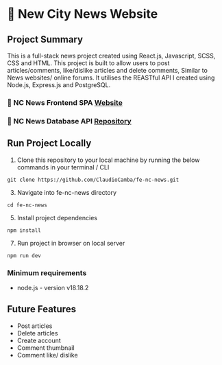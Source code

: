 # 🌆 New City News Website


## Project Summary

This is a full-stack news project created using React.js, Javascript, SCSS, CSS and HTML. This project is built to allow users to post articles/comments, like/dislike articles and delete comments, Similar to News websites/ online forums. It utilises the REASTful API I created using Node.js, Express.js and PostgreSQL. 

### 💫 NC News Frontend SPA [Website](https://new-city-news.netlify.app/)
### 💫 NC News Database API [Repository](https://github.com/ClaudioCamba/be-nc-news/edit/main/README.md)

## Run Project Locally

1. Clone this repository to your local machine by running the below commands in your terminal / CLI
```
git clone https://github.com/ClaudioCamba/fe-nc-news.git
```
3. Navigate into fe-nc-news directory
```
cd fe-nc-news
```
5. Install project dependencies
```
npm install
```
7. Run project in browser on local server
```
npm run dev
```
### Minimum requirements
- node.js - version v18.18.2

## Future Features
- Post articles
- Delete articles
- Create account
- Comment thumbnail
- Comment like/ dislike
